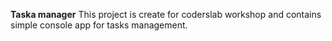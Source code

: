 **Taska manager**
This project is create for coderslab workshop and contains simple console app for tasks management. 
